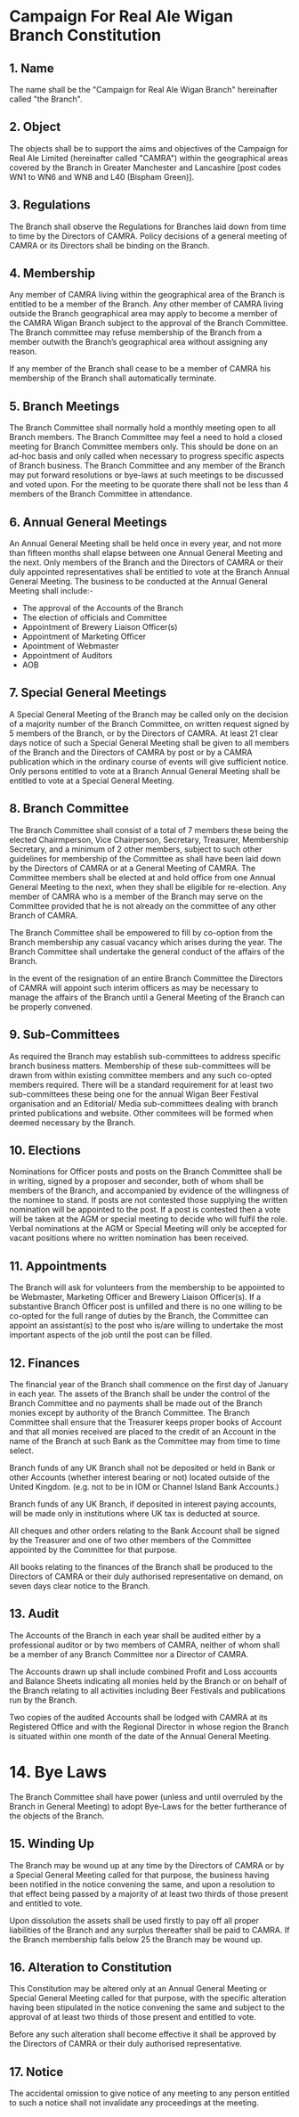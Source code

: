# Campaign For Real Ale Wigan Branch Constitution

## 1. Name

The name shall be the "Campaign for Real Ale Wigan Branch" hereinafter called
"the Branch".

## 2. Object

The objects shall be to support the aims and objectives of the Campaign for
Real Ale Limited (hereinafter called "CAMRA") within the geographical areas
covered by the Branch in Greater Manchester and Lancashire [post codes WN1 to
WN6 and WN8 and L40 (Bispham Green)].

## 3. Regulations

The Branch shall observe the Regulations for Branches laid down from time to
time by the Directors of CAMRA. Policy decisions of a general meeting of CAMRA
or its Directors shall be binding on the Branch.

## 4. Membership

Any member of CAMRA living within the geographical area of the Branch is
entitled to be a member of the Branch. Any other member of CAMRA living outside
the Branch geographical area may apply to become a member of the CAMRA Wigan
Branch subject to the approval of the Branch Committee. The Branch committee
may refuse membership of the Branch from a member outwith the Branch’s
geographical area without assigning any reason.

If any member of the Branch shall cease to be a member of CAMRA his membership
of the Branch shall automatically terminate.

## 5. Branch Meetings

The Branch Committee shall normally hold a monthly meeting open to all Branch
members. The Branch Committee may feel a need to hold a closed meeting for
Branch Committee members only. This should be done on an ad-hoc basis and only
called when necessary to progress specific aspects of Branch business. The
Branch Committee and any member of the Branch may put forward resolutions or
bye-laws at such meetings to be discussed and voted upon. For the meeting to be
quorate there shall not be less than 4 members of the Branch Committee in
attendance.

## 6. Annual General Meetings

An Annual General Meeting shall be held once in every year, and not more than
fifteen months shall elapse between one Annual General Meeting and the next.
Only members of the Branch and the Directors of CAMRA or their duly appointed
representatives shall be entitled to vote at the Branch Annual General Meeting.
The business to be conducted at the Annual General Meeting shall include:-

* The approval of the Accounts of the Branch
* The election of officials and Committee
* Appointment of Brewery Liaison Officer(s)
* Appointment of Marketing Officer
* Apointment of Webmaster
* Appointment of Auditors
* AOB

## 7. Special General Meetings

A Special General Meeting of the Branch may be called only on the decision of a
majority number of the Branch Committee, on written request signed by 5 members
of the Branch, or by the Directors of CAMRA. At least 21 clear days notice of
such a Special General Meeting shall be given to all members of the Branch and
the Directors of CAMRA by post or by a CAMRA publication which in the ordinary
course of events will give sufficient notice. Only persons entitled to vote at
a Branch Annual General Meeting shall be entitled to vote at a Special General
Meeting.

## 8. Branch Committee

The Branch Committee shall consist of a total of 7 members these being the
elected Chairmperson, Vice Chairperson, Secretary, Treasurer, Membership
Secretary, and a minimum of 2 other members, subject to such other guidelines
for membership of the Committee as shall have been laid down by the Directors
of CAMRA or at a General Meeting of CAMRA. The Committee members shall be
elected at and hold office from one Annual General Meeting to the next, when
they shall be eligible for re-election. Any member of CAMRA who is a member of
the Branch may serve on the Committee provided that he is not already on the
committee of any other Branch of CAMRA.

The Branch Committee shall be empowered to fill by co-option from the Branch
membership any casual vacancy which arises during the year. The Branch
Committee shall undertake the general conduct of the affairs of the Branch.

In the event of the resignation of an entire Branch Committee the Directors of
CAMRA will appoint such interim officers as may be necessary to manage the
affairs of the Branch until a General Meeting of the Branch can be properly
convened.

## 9. Sub-Committees

As required the Branch may establish sub-committees to address specific branch
business matters. Membership of these sub-committees will be drawn from within
existing committee members and any such co-opted members required. There will
be a standard requirement for at least two sub-committees these being one for
the annual Wigan Beer Festival organisation and an Editorial/ Media
sub-committees dealing with branch printed publications and website. Other
commitees will be formed when deemed necessary by the Branch.

## 10. Elections

Nominations for Officer posts and posts on the Branch Committee shall be in
writing, signed by a proposer and seconder, both of whom shall be members of
the Branch, and accompanied by evidence of the willingness of the nominee to
stand. If posts are not contested those supplying the written nomination will
be appointed to the post. If a post is contested then a vote will be taken at
the AGM or special meeting to decide who will fulfil the role. Verbal
nominations at the AGM or Special Meeting will only be accepted for vacant
positions where no written nomination has been received.

## 11. Appointments

The Branch will ask for volunteers from the membership to be appointed to be
Webmaster, Marketing Officer and Brewery Liaison Officer(s). If a substantive
Branch Officer post is unfilled and there is no one willing to be co-opted for
the full range of duties by the Branch, the Committee can appoint an
assistant(s) to the post who is/are willing to undertake the most important
aspects of the job until the post can be filled.

## 12. Finances

The financial year of the Branch shall commence on the first day of January in
each year. The assets of the Branch shall be under the control of the Branch
Committee and no payments shall be made out of the Branch monies except by
authority of the Branch Committee. The Branch Committee shall ensure that the
Treasurer keeps proper books of Account and that all monies received are placed
to the credit of an Account in the name of the Branch at such Bank as the
Committee may from time to time select.

Branch funds of any UK Branch shall not be deposited or held in Bank or other
Accounts (whether interest bearing or not) located outside of the United
Kingdom. (e.g. not to be in IOM or Channel Island Bank Accounts.)

Branch funds of any UK Branch, if deposited in interest paying accounts, will
be made only in institutions where UK tax is deducted at source.

All cheques and other orders relating to the Bank Account shall be signed by
the Treasurer and one of two other members of the Committee appointed by the
Committee for that purpose.

All books relating to the finances of the Branch shall be produced to the
Directors of CAMRA or their duly authorised representative on demand, on seven
days clear notice to the Branch.

## 13. Audit

The Accounts of the Branch in each year shall be audited either by a
professional auditor or by two members of CAMRA, neither of whom shall be a
member of any Branch Committee nor a Director of CAMRA.

The Accounts drawn up shall include combined Profit and Loss accounts and
Balance Sheets indicating all monies held by the Branch or on behalf of the
Branch relating to all activities including Beer Festivals and publications
run by the Branch.

Two copies of the audited Accounts shall be lodged with CAMRA at its Registered
Office and with the Regional Director in whose region the Branch is situated
within one month of the date of the Annual General Meeting. 

# 14. Bye Laws

The Branch Committee shall have power (unless and until overruled by the Branch
in General Meeting) to adopt Bye-Laws for the better furtherance of the objects
of the Branch.

## 15. Winding Up

The Branch may be wound up at any time by the Directors of CAMRA or by a
Special General Meeting called for that purpose, the business having been
notified in the notice convening the same, and upon a resolution to that effect
being passed by a majority of at least two thirds of those present and entitled 
to vote.

Upon dissolution the assets shall be used firstly to pay off all proper
liabilities of the Branch and any surplus thereafter shall be paid to CAMRA. If
the Branch membership falls below 25 the Branch may be wound up.

## 16. Alteration to Constitution

This Constitution may be altered only at an Annual General Meeting or Special
General Meeting called for that purpose, with the specific alteration having
been stipulated in the notice convening the same and subject to the approval of
at least two thirds of those present and entitled to vote.

Before any such alteration shall become effective it shall be approved by the
Directors of CAMRA or their duly authorised representative.

## 17. Notice

The accidental omission to give notice of any meeting to any person entitled to
such a notice shall not invalidate any proceedings at the meeting.
